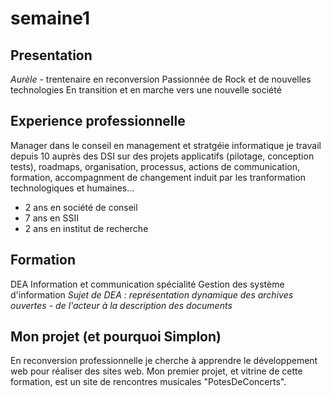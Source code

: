 # semaine1
## Presentation
_Aurèle_ - trentenaire en reconversion
Passionnée de Rock et de nouvelles technologies
En transition et en marche vers une nouvelle société

## Experience professionnelle
Manager dans le conseil en management et stratgéie informatique je travail depuis 10 auprès des DSI sur des projets applicatifs (pilotage, conception tests), roadmaps, organisation, processus, actions de communication, formation, accompagnment de changement induit par les tranformation technologiques et humaines...
* 2 ans en société de conseil
* 7 ans en SSII
* 2 ans en institut de recherche

## Formation
DEA Information et communication spécialité Gestion des système d'information
*Sujet de DEA : représentation dynamique des archives ouvertes - de l'acteur à la description des documents*

## Mon projet (et pourquoi Simplon)
En reconversion professionnelle je cherche à apprendre le développement web pour réaliser des sites web. 
Mon premier projet, et vitrine de cette formation, est un site de rencontres musicales "PotesDeConcerts".